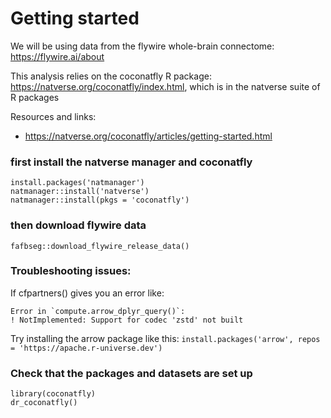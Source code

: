 

# Getting started
We will be using data from the flywire whole-brain connectome: https://flywire.ai/about

This analysis relies on the coconatfly R package: https://natverse.org/coconatfly/index.html, which is in the natverse suite of R packages

Resources and links:
- https://natverse.org/coconatfly/articles/getting-started.html

### first install the natverse manager and coconatfly
```
install.packages('natmanager')
natmanager::install('natverse')
natmanager::install(pkgs = 'coconatfly')
```
### then download flywire data
```
fafbseg::download_flywire_release_data()
```

### Troubleshooting issues:

If cfpartners() gives you an error like:
```
Error in `compute.arrow_dplyr_query()`:
! NotImplemented: Support for codec 'zstd' not built
```

Try installing the arrow package like this:
`install.packages('arrow', repos = 'https://apache.r-universe.dev')`


### Check that the packages and datasets are set up
```
library(coconatfly)
dr_coconatfly()
```
